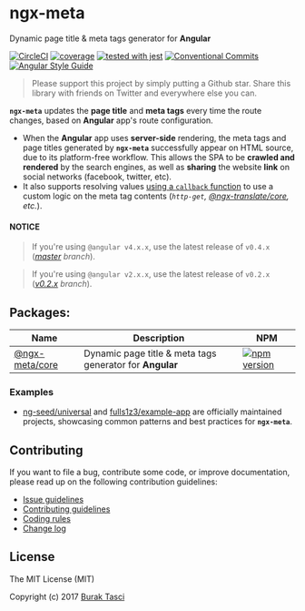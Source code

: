 # ngx-meta
Dynamic page title &amp; meta tags generator for **Angular**

[![CircleCI](https://circleci.com/gh/fulls1z3/ngx-meta.svg?style=shield)](https://circleci.com/gh/fulls1z3/ngx-meta)
[![coverage](https://codecov.io/github/fulls1z3/ngx-meta/coverage.svg?branch=master)](https://codecov.io/gh/fulls1z3/ngx-meta)
[![tested with jest](https://img.shields.io/badge/tested_with-jest-99424f.svg)](https://github.com/facebook/jest)
[![Conventional Commits](https://img.shields.io/badge/Conventional%20Commits-1.0.0-yellow.svg)](https://conventionalcommits.org)
[![Angular Style Guide](https://mgechev.github.io/angular2-style-guide/images/badge.svg)](https://angular.io/styleguide)

> Please support this project by simply putting a Github star. Share this library with friends on Twitter and everywhere else you can.

**`ngx-meta`** updates the **page title** and **meta tags** every time the route changes, based on **Angular** app's route
configuration.
- When the **Angular** app uses **server-side** rendering, the meta tags and page titles generated by **`ngx-meta`** successfully
appear on HTML source, due to its platform-free workflow. This allows the SPA to be **crawled and rendered** by the search
engines, as well as **sharing** the website **link** on social networks (facebook, twitter, etc).
- It also supports resolving values [using a `callback` function](https://github.com/fulls1z3/ngx-meta/tree/master/packages/@ngx-meta/core/README.md#using-a-callback-function)
to use a custom logic on the meta tag contents (*`http-get`, [@ngx-translate/core], etc.*).  

#### NOTICE
> If you're using `@angular v4.x.x`, use the latest release of `v0.4.x` (*[master] branch*).

> If you're using `@angular v2.x.x`, use the latest release of `v0.2.x` (*[v0.2.x] branch*).

## Packages:
Name | Description | NPM
--- | --- | ---
[@ngx-meta/core](https://github.com/fulls1z3/ngx-meta/tree/master/packages/@ngx-meta/core) | Dynamic page title &amp; meta tags generator for **Angular** | [![npm version](https://badge.fury.io/js/%40ngx-meta%2Fcore.svg)](https://www.npmjs.com/package/@ngx-meta/core)

### Examples
- [ng-seed/universal] and [fulls1z3/example-app] are officially maintained projects, showcasing common patterns and best
practices for **`ngx-meta`**.

## Contributing
If you want to file a bug, contribute some code, or improve documentation, please read up on the following contribution guidelines:
- [Issue guidelines](CONTRIBUTING.md#submit)
- [Contributing guidelines](CONTRIBUTING.md)
- [Coding rules](CONTRIBUTING.md#rules)
- [Change log](CHANGELOG.md)

## License
The MIT License (MIT)

Copyright (c) 2017 [Burak Tasci]

[@ngx-translate/core]: https://github.com/ngx-translate/core
[master]: https://github.com/ngx-meta/core/tree/master
[v0.2.x]: https://github.com/ngx-meta/core/tree/v0.2.x
[ng-seed/universal]: https://github.com/ng-seed/universal
[fulls1z3/example-app]: https://github.com/fulls1z3/example-app
[Burak Tasci]: https://github.com/fulls1z3
